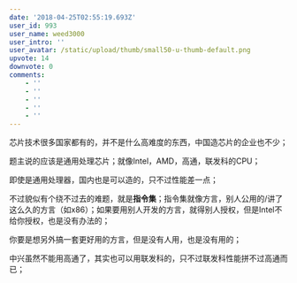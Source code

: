 ```yaml
---
date: '2018-04-25T02:55:19.693Z'
user_id: 993
user_name: weed3000
user_intro: ''
user_avatar: /static/upload/thumb/small50-u-thumb-default.png
upvote: 14
downvote: 0
comments:
    - ''
    - ''
    - ''
    - ''
    - ''
---
```


芯片技术很多国家都有的，并不是什么高难度的东西，中国造芯片的企业也不少；

题主说的应该是通用处理芯片；就像Intel，AMD，高通，联发科的CPU；

即使是通用处理器，国内也是可以造的，只不过性能差一点；

不过貌似有个绕不过去的难题，就是**指令集**；指令集就像方言，别人公用的/讲了这么久的方言（如x86）；如果要用别人开发的方言，就得别人授权，但是Intel不给你授权，也是没有办法的；

你要是想另外搞一套更好用的方言，但是没有人用，也是没有用的；

中兴虽然不能用高通了，其实也可以用联发科的，只不过联发科性能拼不过高通而已；
